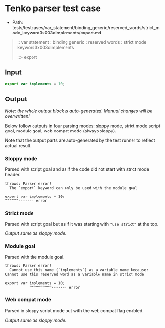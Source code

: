 # Tenko parser test case

- Path: tests/testcases/var_statement/binding_generic/reserved_words/strict_mode_keyword3x003dimplements/export.md

> :: var statement : binding generic : reserved words : strict mode keyword3x003dimplements
>
> ::> export

## Input


`````js
export var implements = 10;
`````

## Output

_Note: the whole output block is auto-generated. Manual changes will be overwritten!_

Below follow outputs in four parsing modes: sloppy mode, strict mode script goal, module goal, web compat mode (always sloppy).

Note that the output parts are auto-generated by the test runner to reflect actual result.

### Sloppy mode

Parsed with script goal and as if the code did not start with strict mode header.

`````
throws: Parser error!
  The `export` keyword can only be used with the module goal

export var implements = 10;
^^^^^^------- error
`````

### Strict mode

Parsed with script goal but as if it was starting with `"use strict"` at the top.

_Output same as sloppy mode._

### Module goal

Parsed with the module goal.

`````
throws: Parser error!
  Cannot use this name (`implements`) as a variable name because: Cannot use this reserved word as a variable name in strict mode

export var implements = 10;
           ^^^^^^^^^^------- error
`````


### Web compat mode

Parsed in sloppy script mode but with the web compat flag enabled.

_Output same as sloppy mode._
